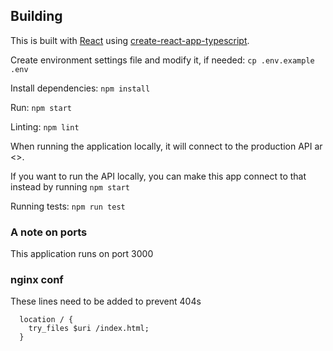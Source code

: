 ## Building

This is built with [React](https://reactjs.org/) using [create-react-app-typescript](https://github.com/wmonk/create-react-app-typescript).

Create environment settings file and modify it, if needed: `cp .env.example .env`



Install dependencies: `npm install`

Run: `npm start`

Linting: `npm lint`

When running the application locally, it will connect to the production API ar <>.

If you want to run the API locally, you can make this app connect to that instead by running `npm start`

Running tests: `npm run test`

### A note on ports

This application runs on port 3000

### nginx conf

These lines need to be added to prevent 404s

```nginx
  location / {
    try_files $uri /index.html;
  }
```